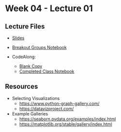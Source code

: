 # Week 04 - Lecture 01

## Lecture Files
<ul>
<li> <a href="./Week 4 Day 1_ Viz Best Practices.pdf" 
>Slides</a></li>
</ul>


- [Breakout Groups Notebook]("./Breakout_Groups_Visualization_Best_Practices.ipynb)

- CodeAlong:
	- [Blank Copy]("./CodeAlong/Explanatory_Visualizations_CodeAlong-BLANK.ipynb")
	- [Completed Class Notebook]("./CodeAlong/Class_Copy_of_01_24_22_Explanatory_Visualizations_CodeAlong.ipynb")
	
## Resources	
- Selecting Visualizations
	- https://www.python-graph-gallery.com/
	- https://datavizproject.com/
- Example Galleries
	- https://seaborn.pydata.org/examples/index.html
	- https://matplotlib.org/stable/gallery/index.html
